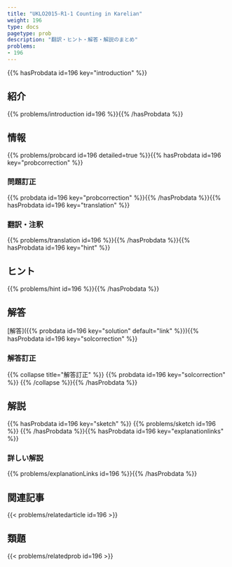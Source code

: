 ```yaml
---
title: "UKLO2015-R1-1 Counting in Karelian"
weight: 196
type: docs
pagetype: prob
description: "翻訳・ヒント・解答・解説のまとめ"
problems: 
- 196
---
```


{{% hasProbdata id=196 key="introduction" %}}

## 紹介

{{% problems/introduction id=196 %}}{{% /hasProbdata %}}

## 情報

{{% problems/probcard id=196 detailed=true %}}{{% hasProbdata id=196 key="probcorrection" %}}

### 問題訂正

{{% probdata id=196 key="probcorrection" %}}{{% /hasProbdata %}}{{% hasProbdata id=196 key="translation" %}}

### 翻訳・注釈

{{% problems/translation id=196 %}}{{% /hasProbdata %}}{{% hasProbdata id=196 key="hint" %}}

## ヒント

{{% problems/hint id=196 %}}{{% /hasProbdata %}}

## 解答

[解答]({{% probdata id=196 key="solution" default="link" %}}){{% hasProbdata id=196 key="solcorrection" %}}

### 解答訂正

{{% collapse title="解答訂正" %}}
{{% probdata id=196 key="solcorrection" %}}
{{% /collapse %}}{{% /hasProbdata %}}

## 解説

{{% hasProbdata id=196 key="sketch" %}}
{{% problems/sketch id=196 %}}
{{% /hasProbdata %}}{{% hasProbdata id=196 key="explanationlinks" %}}

### 詳しい解説

{{% problems/explanationLinks id=196 %}}{{% /hasProbdata %}}

## 関連記事

{{< problems/relatedarticle id=196 >}}

## 類題

{{< problems/relatedprob id=196 >}}
